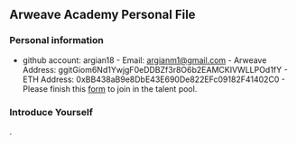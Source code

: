 ## Arweave Academy Personal File
### Personal information
- github account: argian18 - Email: argianm1@gmail.com - Arweave Address: ggitGiom6Nd1YwjgF0eDDBZf3r8O6b2EAMCKIVWLLPOd1fY - ETH  Address: 0xBB438aB9e8DbE43E690De822EFc09182F41402C0 - Please 
finish this 
[form](https://docs.google.com/forms/d/e/1FAIpQLSfWA5fIIcBgmRppm3jNz5vmf9Mai_QMVil-2pO4r7YKn_Zhtw/viewform?usp=sf_link) 
to join in the talent pool.
### Introduce Yourself

.